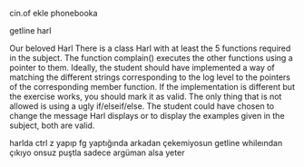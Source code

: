 cin.of ekle phonebooka

getline harl


Our beloved Harl
There is a class Harl with at least the 5 functions required in the subject.
The function complain() executes the other functions using a pointer to them.
Ideally, the student should have implemented a way of matching the different
strings corresponding to the log level to the pointers of the corresponding
member function.
If the implementation is different but the exercise works, you should mark
it as valid. The only thing that is not allowed is using a ugly if/elseif/else.
The student could have chosen to change the message Harl displays or to
display the examples given in the subject, both are valid.

harlda ctrl z yapıp fg yaptığında arkadan çekemiyosun getline whileından çıkıyo onsuz puştla sadece argüman alsa yeter
